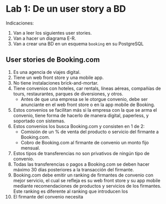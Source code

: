 # Lab 1: De un user story a BD

Indicaciones:
1. Van a leer los siguientes user stories.
2. Van a hacer un diagrama E-R.
3. Van a crear una BD en un esquema `booking` en su PostgreSQL

## User stories de Booking.com
1. Es una agencia de viajes digital.
2. Tiene un web front store y una mobile app.
3. No tiene instalaciones brick-and-mortar.
4. Tiene convenios con hoteles, car rentals, líneas aéreas, compañías de tours, restaurantes, parques de diversiones, y otros.
    - Antes de que una empresa se le otorgue convenio, debe ser anunciante en el web front store o en la app mobile de Booking.
5. Estos convenios se facilitan más si la empresa con la que se arma el convenio, tiene forma de hacerlo de manera digital, paperless, y soportado con sistemas.
6. Estos convenios los busca Booking.com y consisten en 1 de 2:
    - Comisión de un % de venta del producto o servicio del firmante a Booking.com.
    - Cobro de Booking.com al firmante de convenio un monto fijo mensual.
7. Estos tipos de transferencias no son privativos de ningún tipo de convenio.
8. Todas las transferencias o pagos a Booking.com se deben hacer máximo 30 días posteriores a la transacción del firmante.
9. Booking.com debe emitir un ranking de firmantes de convenio con mejor servicio, el cual se refleja es su web front store y su app mobile mediante recomendaciones de productos y servicios de los firmantes. Este ranking es diferente al ranking que introducen los 
10. El firmante del convenio necesita



